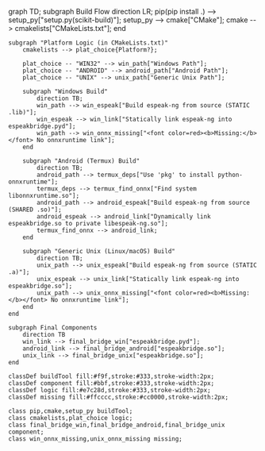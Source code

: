 graph TD;
    subgraph Build Flow
        direction LR;
        pip(pip install .) --> setup_py["setup.py(scikit-build)"];
        setup_py --> cmake["CMake"];
        cmake --> cmakelists["CMakeLists.txt"];
    end

    subgraph "Platform Logic (in CMakeLists.txt)"
        cmakelists --> plat_choice{Platform?};

        plat_choice -- "WIN32" --> win_path["Windows Path"];
        plat_choice -- "ANDROID" --> android_path["Android Path"];
        plat_choice -- "UNIX" --> unix_path["Generic Unix Path"];

        subgraph "Windows Build"
            direction TB;
            win_path --> win_espeak["Build espeak-ng from source (STATIC .lib)"];
            win_espeak --> win_link["Statically link espeak-ng into espeakbridge.pyd"];
            win_path --> win_onnx_missing["<font color=red><b>Missing:</b></font> No onnxruntime link"];
        end

        subgraph "Android (Termux) Build"
            direction TB;
            android_path --> termux_deps["Use 'pkg' to install python-onnxruntime"];
            termux_deps --> termux_find_onnx["Find system libonnxruntime.so"];
            android_path --> android_espeak["Build espeak-ng from source (SHARED .so)"];
            android_espeak --> android_link["Dynamically link espeakbridge.so to private libespeak-ng.so"];
            termux_find_onnx --> android_link;
        end

        subgraph "Generic Unix (Linux/macOS) Build"
            direction TB;
            unix_path --> unix_espeak["Build espeak-ng from source (STATIC .a)"];
            unix_espeak --> unix_link["Statically link espeak-ng into espeakbridge.so"];
            unix_path --> unix_onnx_missing["<font color=red><b>Missing:</b></font> No onnxruntime link"];
        end
    end

    subgraph Final Components
        direction TB
        win_link --> final_bridge_win["espeakbridge.pyd"];
        android_link --> final_bridge_android["espeakbridge.so"];
        unix_link --> final_bridge_unix["espeakbridge.so"];
    end

    classDef buildTool fill:#f9f,stroke:#333,stroke-width:2px;
    classDef component fill:#bbf,stroke:#333,stroke-width:2px;
    classDef logic fill:#e7c28d,stroke:#333,stroke-width:2px;
    classDef missing fill:#ffcccc,stroke:#cc0000,stroke-width:2px;

    class pip,cmake,setup_py buildTool;
    class cmakelists,plat_choice logic;
    class final_bridge_win,final_bridge_android,final_bridge_unix component;
    class win_onnx_missing,unix_onnx_missing missing;